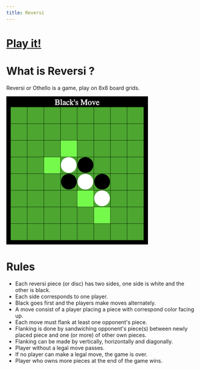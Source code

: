 ```yaml
---
title: Reversi
---
```


# [Play it!](./)

# What is Reversi ?
Reversi or Othello is a game, play on  8x8  board grids.  


![Reversi](./imgs/game.png)  


# Rules
- Each reversi piece (or disc) has two sides, one side is white and the other is black. 
- Each side corresponds to one player.
- Black goes first and the players make moves alternately. 
- A move consist of a player placing a piece with correspond color facing up.
- Each move must flank at least one opponent's piece.
- Flanking is done by sandwiching opponent's piece(s) between newly placed piece and one (or more) of other own pieces.
- Flanking can be made by vertically, horizontally and diagonally.
- Player without a legal move passes.
- If no player can make a legal move, the game is over.
- Player who owns more pieces at the end of the game wins.